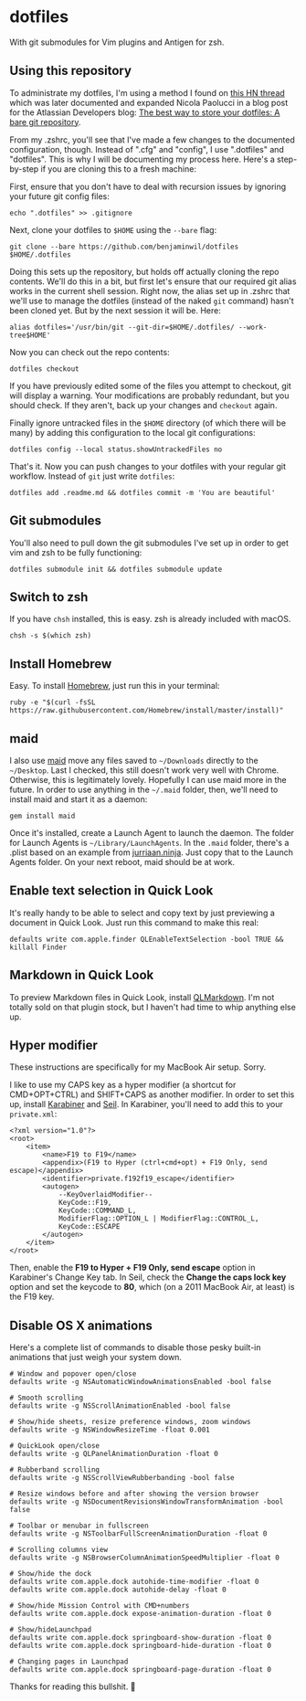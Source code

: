 # dotfiles

With git submodules for Vim plugins and Antigen for zsh.

## Using this repository

To administrate my dotfiles, I'm using a method I found on [this HN thread](https://news.ycombinator.com/item?id=11070797)
which was later documented and expanded Nicola Paolucci in a blog post for the Atlassian Developers blog: 
[The best way to store your dotfiles: A bare git repository](https://developer.atlassian.com/blog/2016/02/best-way-to-store-dotfiles-git-bare-repo/).

From my .zshrc, you'll see that I've made a few changes to the documented configuration, though. Instead of ".cfg" and 
"config", I use ".dotfiles" and "dotfiles". This is why I will be documenting my process here. Here's a step-by-step if 
you are cloning this to a fresh machine:

First, ensure that you don't have to deal with recursion issues by ignoring your future git config files:

```
echo ".dotfiles" >> .gitignore
```

Next, clone your dotfiles to `$HOME`  using the `--bare` flag:

```
git clone --bare https://github.com/benjaminwil/dotfiles $HOME/.dotfiles
``` 

Doing this sets up the repository, but holds off actually cloning the repo contents. We'll do this in a bit, but first 
let's ensure that our required git alias works in the current shell session. Right now, the alias set up in .zshrc 
that we'll use to manage the dotfiles (instead of the naked `git` command) hasn't been cloned yet. But by the next 
session it will be. Here:

```
alias dotfiles='/usr/bin/git --git-dir=$HOME/.dotfiles/ --work-tree$HOME'
```

Now you can check out the repo contents:

```
dotfiles checkout
```

If you have previously edited some of the files you attempt to checkout, git will display a warning. Your modifications 
are probably redundant, but you should check. If they aren't, back up your changes and `checkout` again.

Finally ignore untracked files in the `$HOME` directory (of which there will be many) by adding this configuration to 
the local git configurations:

```
dotfiles config --local status.showUntrackedFiles no
```

That's it. Now you can push changes to your dotfiles with your regular git workflow. Instead of `git` just write 
`dotfiles`:

```
dotfiles add .readme.md && dotfiles commit -m 'You are beautiful'
```

## Git submodules

You'll also need to pull down the git submodules I've set up in order to get vim and zsh to be fully functioning:

```
dotfiles submodule init && dotfiles submodule update
```

## Switch to zsh

If you have `chsh` installed, this is easy. zsh is already included with macOS. 

```
chsh -s $(which zsh)
```       

## Install Homebrew

Easy. To install [Homebrew](http://brew.sh), just run this in your terminal: 

```
ruby -e "$(curl -fsSL https://raw.githubusercontent.com/Homebrew/install/master/install)"
```

## maid

I also use [maid](https://github.com/benjaminoakes/maid) move any files saved to `~/Downloads` directly to the 
`~/Desktop`. Last I checked, this still doesn't work very well with Chrome. Otherwise, this is legitimately lovely. 
Hopefully I can use maid more in the future. In order to use anything in the `~/.maid` folder, then, we'll need to 
install maid and start it as a daemon:

```
gem install maid
```

Once it's installed, create a Launch Agent to launch the daemon. The folder for Launch Agents is `~/Library/LaunchAgents`. 
In the `.maid` folder, there's a .plist based on an example from 
[jurriaan.ninja](https://jurriaan.ninja/2015/01/01/maid-on-os-x.html). Just copy that to the Launch Agents folder. On 
your next reboot, maid should be at work.

## Enable text selection in Quick Look

It's really handy to be able to select and copy text by just previewing a document in Quick Look. Just run this command 
to make this real:

```
defaults write com.apple.finder QLEnableTextSelection -bool TRUE && killall Finder
```

## Markdown in Quick Look

To preview Markdown files in Quick Look, install [QLMarkdown](https://github.com/toland/qlmarkdown). I'm not totally sold 
on that plugin stock, but I haven't had time to whip anything else up.

## Hyper modifier

These instructions are specifically for my MacBook Air setup. Sorry.

I like to use my CAPS key as a hyper modifier (a shortcut for CMD+OPT+CTRL) and SHIFT+CAPS as another modifier. In order to 
set this up, install [Karabiner](#) and [Seil](#). In Karabiner, you'll need to add this to your `private.xml`:

```
<?xml version="1.0"?>
<root>
	<item>
		<name>F19 to F19</name>
		<appendix>(F19 to Hyper (ctrl+cmd+opt) + F19 Only, send escape)</appendix>
		<identifier>private.f192f19_escape</identifier>
		<autogen>
			--KeyOverlaidModifier--
			KeyCode::F19,
			KeyCode::COMMAND_L,
			ModifierFlag::OPTION_L | ModifierFlag::CONTROL_L,
			KeyCode::ESCAPE
		</autogen>
	</item>
</root>
```

Then, enable the **F19 to Hyper + F19 Only, send escape** option in Karabiner's Change Key tab. In Seil, check the **Change the 
caps lock key** option and set the keycode to **80**, which (on a 2011 MacBook Air, at least) is the F19 key.

## Disable OS X animations

Here's a complete list of commands to disable those pesky built-in animations that just weigh your system down.

```
# Window and popover open/close
defaults write -g NSAutomaticWindowAnimationsEnabled -bool false

# Smooth scrolling
defaults write -g NSScrollAnimationEnabled -bool false

# Show/hide sheets, resize preference windows, zoom windows
defaults write -g NSWindowResizeTime -float 0.001

# QuickLook open/close
defaults write -g QLPanelAnimationDuration -float 0

# Rubberband scrolling
defaults write -g NSScrollViewRubberbanding -bool false

# Resize windows before and after showing the version browser
defaults write -g NSDocumentRevisionsWindowTransformAnimation -bool false

# Toolbar or menubar in fullscreen
defaults write -g NSToolbarFullScreenAnimationDuration -float 0

# Scrolling columns view
defaults write -g NSBrowserColumnAnimationSpeedMultiplier -float 0

# Show/hide the dock
defaults write com.apple.dock autohide-time-modifier -float 0
defaults write com.apple.dock autohide-delay -float 0

# Show/hide Mission Control with CMD+numbers
defaults write com.apple.dock expose-animation-duration -float 0

# Show/hideLaunchpad
defaults write com.apple.dock springboard-show-duration -float 0
defaults write com.apple.dock springboard-hide-duration -float 0

# Changing pages in Launchpad
defaults write com.apple.dock springboard-page-duration -float 0
```

Thanks for reading this bullshit. 🐢
